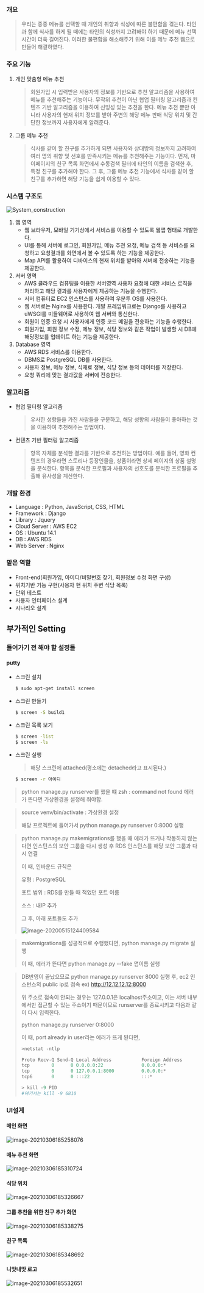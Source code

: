 
### 개요

> 우리는 종종 메뉴를 선택할 때 개인의 취향과 식성에 따른 불편함을 겪는다. 타인과 함께 식사를 하게 될 때에는 타인의 식성까지 고려해야 하기 때문에 메뉴 선택 시간이 더욱 길어진다. 이러한 불편함을 해소해주기 위해 이를 메뉴 추천 웹으로 만들어 해결하였다. 

### 주요 기능

1. 개인 맞춤형 메뉴 추천

   > 회원가입 시 입력받은 사용자의 정보를 기반으로 추천 알고리즘을 사용하여 메뉴를 추천해주는 기능이다. 무작위 추천이 아닌 협업 필터링 알고리즘과 컨텐츠 기반 알고리즘을 이용하여 신빙성 있는 추천을 한다. 메뉴 추천 뿐만 아니라 사용자의 현재 위치 정보를 받아 주변의 해당 메뉴 판매 식당 위치 및 간단한 정보까지 사용자에게 알려준다.

2. 그룹 메뉴 추천

   >식사를 같이 할 친구를 추가하게 되면 사용자와 상대방의 정보까지 고려하여 여러 명의 취향 및 선호를 만족시키는 메뉴를 추천해주는 기능이다. 먼저, 마이페이지의 친구 목록 화면에서 수동검색 필터에 타인의 이름을 검색한 후, 특정 친구를 추가해야 한다. 그 후, 그룹 메뉴 추천 기능에서 식사를 같이 할 친구를 추가하면 해당 기능을 쉽게 이용할 수 있다. 

### 시스템 구조도

![System_construction](System_construction.png)

1. 앱 영역
   * 웹 브라우저, 모바일 기기상에서 서비스를 이용할 수 있도록 웹앱 형태로 개발한다.
   * UI를 통해 서버에 로그인, 회원가입, 메뉴 추천 요청, 메뉴 검색 등 서비스를 요청하고 요청결과를 화면에서 볼 수 있도록 하는 기능을 제공한다.
   * Map API를 활용하여 디바이스의 현재 위치를 받아와 서버에 전송하는 기능을 제공한다.
2. 서버 영역
   * AWS 클라우드 컴퓨팅을 이용한 서버영역 사용자 요청에 대한 서비스 로직을 처리하고 해당 결과를 사용자에게 제공하는 기능을 수행한다.
   * 서버 컴퓨터로 EC2 인스턴스를 사용하여 우분투 OS를 사용한다.
   * 웹 서버로는 Nginx를 사용한다. 개발 프레임워크로는 Django를 사용하고 uWSGI를 미들웨어로 사용하여 웹 서버와 통신한다.
   * 회원이 인증 요청 시 사용자에게 인증 코드 메일을 전송하는 기능을 수행한다.
   * 회원가입, 회원 정보 수정, 메뉴 정보, 식당 정보와 같은 작업이 발생할 시 DB에 해당정보를 업데이트 하는 기능을 제공한다.
3. Database 영역
   * AWS RDS 서비스를 이용한다.
   * DBMS로 PostgreSQL DB를 사용한다.
   * 사용자 정보, 메뉴 정보, 식재료 정보, 식당 정보 등의 데이터를 저장한다.
   * 요청 쿼리에 맞는 결과값을 서버에 전송한다.

### 알고리즘

* 협업 필터링 알고리즘

  > 유사한 성향들을 가진 사람들을 구분하고, 해당 성향의 사람들이 좋아하는 것을 이용하여 추천해주는 방법이다. 

* 컨텐츠 기반 필터링 알고리즘

  > 항목 자체를 분석한 결과를 기반으로 추천하는 방법이다. 예를 들어, 영화 컨텐츠의 경우라면 스토리나 등장인물을, 상품이라면 상세 페이지의 상품 설명을 분석한다. 항목을 분석한 프로필과 사용자의 선호도를 분석한 프로필을 추출해 유사성을 계산한다. 

### 개발 환경

* Language : Python, JavaScript, CSS, HTML
* Framework : Django
* Library : Jquery
* Cloud Server : AWS EC2
* OS : Ubuntu 14.1
* DB : AWS RDS
* Web Server : Nginx

### 맡은 역할

* Front-end(회원가입, 아이디/비밀번호 찾기, 회원정보 수정 화면 구성)
* 위치기반 기능 구현(사용자 현 위치 주변 식당 목록)
* 단위 테스트
* 사용자 인터페이스 설계
* 시나리오 설계


## 부가적인 Setting


### 들어가기 전 해야 할 설정들

#### putty

* 스크린 설치

  ```bash
  $ sudo apt-get install screen
  ```

* 스크린 만들기

  ```bash
  $ screen -S build1
  ```
  
* 스크린 목록 보기

  ```bash
  $ screen -list 
  $ screen -ls
  ```

* 스크린 실행

  > 해당 스크린에 attached(평소에는 detached라고 표시된다.)

  ```bash
  $ screen -r 아이디
  ```

  

> python manage.py runserver를 했을 떄 zsh :  command not found 에러가 뜬다면 가상환경을 설정해 줘야함.

> source venv/bin/activate : 가상환경 설정
>
> 해당 프로젝트에 들어가서 python manage.py runserver 0:8000 실행

> python manage.py makemigrations를 했을 때 에러가 뜨거나 작동하지 않는다면 인스턴스의 보안 그룹을 다시 생성 후 RDS 인스턴스를 해당 보안 그룹과 다시 연결
>
> 이 때, 인바운드 규칙은 
>
> 유형 : PostgreSQL 
>
> 포트 범위 : RDS를 만들 때 적었던 포트 이름 
>
> 소스 :  내IP 추가 
>
> 그 후, 아래 포트들도 추가
>
> ![image-20200515124409584](image-20200515124409584.png)

> makemigrations를 성공적으로 수행했다면, python manage.py migrate 실행
>
> 이 때, 에러가 뜬다면 python manage.py --fake 앱이름 실행

> DB반영이 끝났으므로 python manage.py runserver 8000 실행 후, ec2 인스턴스의 public ip로 접속 ex) http://12.12.12.12:8000
>
> 위 주소로 접속이 안되는 경우는 127.0.0.1은 localhost주소이고, 이는 서버 내부에서만 접근할 수 있는 주소이기 때문이므로 runserver를 종료시키고 다음과 같이 다시 입력한다.
>
> python manage.py runserver 0:8000
>
> 이 때, port already in user라는 에러가 뜨게 된다면, 
>
> ```python
> >netstat -ntlp
> 
> Proto Recv-Q Send-Q Local Address           Foreign Address         State       PID/Program name
> tcp        0      0 0.0.0.0:22              0.0.0.0:*               LISTEN      -
> tcp        0      0 127.0.0.1:8000          0.0.0.0:*               LISTEN      6810/python
> tcp6       0      0 :::22                   :::*                    LISTEN  
> ```
>
> ```python
> > kill -9 PID
> #여기서는 kill -9 6810
> ```
>
> 

### UI설계

#### 메인 화면

![image-20210306185258076](image-20210306185258076.png)

#### 메뉴 추천 화면

![image-20210306185310724](image-20210306185310724.png)

#### 식당 위치

![image-20210306185326667](image-20210306185326667.png)

#### 그룹 추천을 위한 친구 추가 화면

![image-20210306185338275](image-20210306185338275.png)

#### 친구 목록

![image-20210306185348692](image-20210306185348692.png)

#### 니맛내맛 로고

![image-20210306185532651](image-20210306185532651.png)